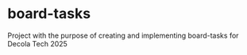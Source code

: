 # board-tasks
Project with the purpose of creating and implementing board-tasks for Decola Tech 2025
